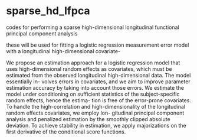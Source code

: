 # sparse_hd_lfpca
codes for performing a sparse high-dimensional longitudinal functional principal component analysis  

these will be used for fitting a logistic regression measurement error model with a longitudinal high-dimensional covariate- 

We propose an estimation approach for a logistic regression model that uses high-dimensional random effects as covariates, which must be estimated from the observed longitudinal high-dimensional data. The model essentially in- volves errors in covariates, and we aim to improve parameter estimation accuracy by taking into account those errors. We estimate the model under conditioning on sufficient statistics of the subject-specific random effects, hence the estima- tion is free of the error-prone covariates. To handle the high-correlation and high-dimensionality of the longitudinal random effects covariates, we employ lon- gitudinal principal component analysis and penalized estimation by the smoothly clipped absolute deviation. To achieve stability in estimation, we apply majorizations on the first derivative of the conditional score functions.
